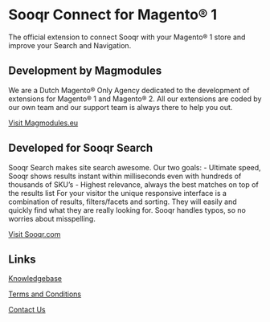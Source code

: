 # Sooqr Connect for Magento® 1

The official extension to connect Sooqr with your Magento® 1 store and improve your Search and Navigation.

## Development by Magmodules

We are a Dutch Magento® Only Agency dedicated to the development of extensions for Magento® 1 and Magento® 2. All our extensions are coded by our own team and our support team is always there to help you out. 

[Visit Magmodules.eu](https://www.magmodules.eu/)

## Developed for Sooqr Search

Sooqr Search makes site search awesome. Our two goals: - Ultimate speed, Sooqr shows results instant within milliseconds even with hundreds of thousands of SKU’s - Highest relevance, always the best matches on top of the results list For your visitor the unique responsive interface is a combination of results, filters/facets and sorting. They will easily and quickly find what they are really looking for. Sooqr handles typos, so no worries about misspelling.

[Visit Sooqr.com](https://www.sooqr.com/)

## Links

[Knowledgebase](https://www.magmodules.eu/help/sooqr)

[Terms and Conditions](https://www.magmodules.eu/terms.html)

[Contact Us](https://www.magmodules.eu/contact-us.html)
